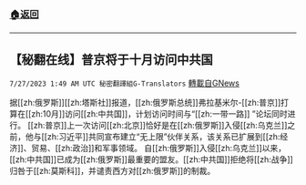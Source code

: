###  [:house:返回](README.md)
---


## 【秘翻在线】普京将于十月访问中共国
`7/27/2023 1:49 AM UTC 秘密翻譯組G-Translators` [轉載自GNews](https://gnews.org/articles/1490838)

据[[zh:俄罗斯]][[zh:塔斯社]]报道，[[zh:俄罗斯总统]]弗拉基米尔-[[zh:普京]]打算在[[zh:10月]]访问[[zh:中共国]]，计划访问时间与“[[zh:一带一路]] ”论坛同时进行。
[[zh:普京]]上一次访问[[zh:北京]]恰好是在[[zh:俄罗斯]]入侵[[zh:乌克兰]]之前，他与[[zh:习近平]]共同宣布建立“无上限”伙伴关系，该关系已扩展到[[zh:经济]]、贸易、[[zh:政治]]和军事领域。
自[[zh:俄罗斯]]入侵[[zh:乌克兰]]以来，[[zh:中共国]]已成为[[zh:俄罗斯]]最重要的盟友。[[zh:中共国]]拒绝将[[zh:战争]]归咎于[[zh:莫斯科]]，并谴责西方对[[zh:俄罗斯]]的制裁。
